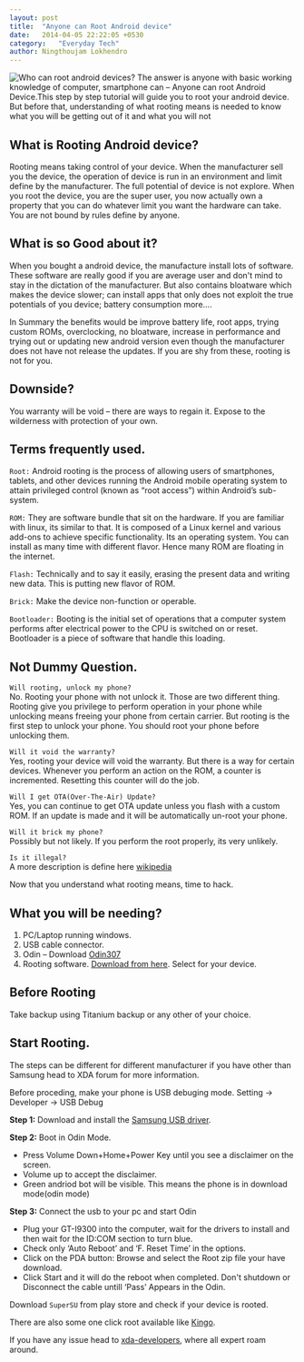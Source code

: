 ```yaml
---
layout: post
title:  "Anyone can Root Android device"
date:   2014-04-05 22:22:05 +0530
category:	"Everyday Tech"
author:	Ningthoujam Lokhendro
---
```


<img class="img-responsive" style="float: left;" src="{{baseurl}}/assets/images/Root.png">
Who can root android devices?
The answer is anyone with basic working knowledge of computer, smartphone can – Anyone can root Android Device.This step by step tutorial will guide you to root your android device. But before that, understanding of what rooting means is needed to know what you will be getting out of it and what you will not

## What is Rooting Android device?
Rooting means taking control of your device. When the manufacturer sell you the device, the operation of device is run in an environment and limit define by the manufacturer. The full potential of device is not explore. When you root the device, you are the super user, you now actually own a property that you can do whatever limit you want the hardware can take. You are not bound by rules define by anyone.

## What is so Good about it?
When you bought a android device, the manufacture install lots of software. These software are really good if you are average user and don't mind to stay in the dictation of the manufacturer. But also contains bloatware which makes the device slower; can install apps that only does not exploit the true potentials of you device; battery consumption more….

In Summary the benefits would be improve battery life, root apps, trying custom ROMs, overclocking, no bloatware, increase in performance and trying out or updating new android version even though the manufacturer does not have not release the updates. If you are shy from these, rooting is not for you.

## Downside?
You warranty will be void – there are ways to regain it. Expose to the wilderness with protection of your own.

## Terms frequently used.
`Root:` Android rooting is the process of allowing users of smartphones, tablets, and other devices running the Android mobile operating system to attain privileged control (known as “root access”) within Android’s sub-system.

`ROM:` They are software bundle that sit on the hardware. If you are familiar with linux, its similar to that. It is composed of a Linux kernel and various add-ons to achieve specific functionality. Its an operating system. You can install as many time with different flavor. Hence many ROM are floating in the internet.

`Flash:` Technically and to say it easily, erasing the present data and writing new data. This is putting new flavor of ROM.

`Brick:` Make the device non-function or operable.

`Bootloader:` Booting is the initial set of operations that a computer system performs after electrical power to the CPU is switched on or reset. Bootloader is a piece of software that handle this loading.

## Not Dummy Question.
`Will rooting, unlock my phone?`<br/>
No. Rooting your phone with not unlock it. Those are two different thing. Rooting give you privilege to perform operation in your phone while unlocking means freeing your phone from certain carrier. But rooting is the first step to unlock your phone. You should root your phone before unlocking them.

`Will it void the warranty?`<br/>
Yes, rooting your device will void the warranty. But there is a way for certain devices. Whenever you perform an action on the ROM, a counter is incremented. Resetting this counter will do the job.

`Will I get OTA(Over-The-Air) Update?`<br/>
Yes, you can continue to get OTA update unless you flash with a custom ROM. If an update is made and it will be automatically un-root your phone.

`Will it brick my phone?`<br/>
Possibly but not likely. If you perform the root properly, its very unlikely.

`Is it illegal?`<br/>
A more description is define here [wikipedia][wikipedia]

Now that you understand what rooting means, time to hack.

## What you will be needing?
1. PC/Laptop running windows.
2. USB cable connector.
3. Odin – Download [Odin307][Odin307]
4. Rooting software. [Download from here][Download from here]. Select for your device.

## Before Rooting
Take backup using Titanium backup or any other of your choice.

## Start Rooting.
The steps can be different for different manufacturer if you have other than Samsung head to XDA forum for more information.

Before proceding, make your phone is USB debuging mode. Setting -> Developer -> USB Debug

**Step 1:** Download and install the [Samsung USB driver][Samsung USB driver].

**Step 2:** Boot in Odin Mode.

* Press Volume Down+Home+Power Key until you see a disclaimer on the screen.
* Volume up to accept the disclaimer.
* Green andriod bot will be visible. This means the phone is in download mode(odin mode)

**Step 3:** Connect the usb to your pc and start Odin

* Plug your GT-I9300 into the computer, wait for the drivers to install and then wait for the ID:COM section to turn blue.
* Check only ‘Auto Reboot’ and ‘F. Reset Time’ in the options.
* Click on the PDA button: Browse and select the Root zip file your have download.
* Click Start and it will do the reboot when completed. Don't shutdown or Disconnect the cable untill ‘Pass’ Appears in the Odin.

Download `SuperSU` from play store and check if your device is rooted.

There are also some one click root available like [Kingo][Kingo].

If you have any issue head to [xda-developers][xda-developers], where all expert roam around.

[wikipedia]: https://en.wikipedia.org/wiki/Rooting_(Android_OS)#Legality
[Odin307]: http://forum.xda-developers.com/attachment.php?attachmentid=1168421
[Download from here]: https://autoroot.chainfire.eu/
[Samsung USB driver]: http://downloadcenter.samsung.com/content/SW/201211/20121110030255344/Samsung_USB_Driver_for_Mobile_Phones_v1.5.14.0.exe
[Kingo]:http://www.kingoapp.com/android-root.htm
[xda-developers]: http://forum.xda-developers.com/

